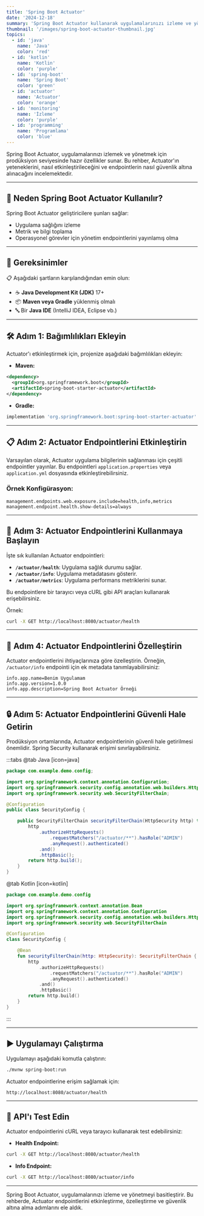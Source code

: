 ```yaml
---
title: 'Spring Boot Actuator'
date: '2024-12-18'
summary: 'Spring Boot Actuator kullanarak uygulamalarınızı izleme ve yönetme. Endpointler, özelleştirme ve güvenlik örneklerini içerir.'
thumbnail: '/images/spring-boot-actuator-thumbnail.jpg'
topics:
  - id: 'java'
    name: 'Java'
    color: 'red'
  - id: 'kotlin'
    name: 'Kotlin'
    color: 'purple'
  - id: 'spring-boot'
    name: 'Spring Boot'
    color: 'green'
  - id: 'actuator'
    name: 'Actuator'
    color: 'orange'
  - id: 'monitoring'
    name: 'İzleme'
    color: 'purple'
  - id: 'programming'
    name: 'Programlama'
    color: 'blue'
---
```


Spring Boot Actuator, uygulamalarınızı izlemek ve yönetmek için prodüksiyon seviyesinde hazır özellikler sunar. Bu rehber, Actuator'ın yeteneklerini, nasıl etkinleştirileceğini ve endpointlerin nasıl güvenlik altına alınacağını incelemektedir.

---

## 🌟 Neden Spring Boot Actuator Kullanılır?

Spring Boot Actuator geliştiricilere şunları sağlar:

- Uygulama sağlığını izleme
- Metrik ve bilgi toplama
- Operasyonel görevler için yönetim endpointlerini yayınlamış olma

---

## 🌟 Gereksinimler

📋 Aşağıdaki şartların karşılandığından emin olun:

- ☕ **Java Development Kit (JDK)** 17+
- 📦 **Maven veya Gradle** yüklenmiş olmalı
- 🔤 Bir **Java IDE** (IntelliJ IDEA, Eclipse vb.)

---

## 🛠️ Adım 1: Bağımlılıkları Ekleyin

Actuator'ı etkinleştirmek için, projenize aşağıdaki bağımlılıkları ekleyin:

- **Maven:**

```xml
<dependency>
  <groupId>org.springframework.boot</groupId>
  <artifactId>spring-boot-starter-actuator</artifactId>
</dependency>
```

- **Gradle:**

```groovy
implementation 'org.springframework.boot:spring-boot-starter-actuator'
```

---

## 📋 Adım 2: Actuator Endpointlerini Etkinleştirin

Varsayılan olarak, Actuator uygulama bilgilerinin sağlanması için çeşitli endpointler yayınlar. Bu endpointleri `application.properties` veya `application.yml` dosyasında etkinleştirebilirsiniz.

### Örnek Konfigürasyon:

```properties
management.endpoints.web.exposure.include=health,info,metrics
management.endpoint.health.show-details=always
```

---

## 📖 Adım 3: Actuator Endpointlerini Kullanmaya Başlayın

İşte sık kullanılan Actuator endpointleri:

- **`/actuator/health`**: Uygulama sağlık durumu sağlar.
- **`/actuator/info`**: Uygulama metadatasını gösterir.
- **`/actuator/metrics`**: Uygulama performans metriklerini sunar.

Bu endpointlere bir tarayıcı veya cURL gibi API araçları kullanarak erişebilirsiniz.

Örnek:

```bash
curl -X GET http://localhost:8080/actuator/health
```

---

## 📘 Adım 4: Actuator Endpointlerini Özelleştirin

Actuator endpointlerini ihtiyaçlarınıza göre özelleştirin. Örneğin, `/actuator/info` endpointi için ek metadata tanımlayabilirsiniz:

```properties
info.app.name=Benim Uygulamam
info.app.version=1.0.0
info.app.description=Spring Boot Actuator Örneği
```

---

## 🔒 Adım 5: Actuator Endpointlerini Güvenli Hale Getirin

Prodüksiyon ortamlarında, Actuator endpointlerinin güvenli hale getirilmesi önemlidir. Spring Security kullanarak erişimi sınırlayabilirsiniz.

:::tabs
@tab Java [icon=java]

```java
package com.example.demo.config;

import org.springframework.context.annotation.Configuration;
import org.springframework.security.config.annotation.web.builders.HttpSecurity;
import org.springframework.security.web.SecurityFilterChain;

@Configuration
public class SecurityConfig {

    public SecurityFilterChain securityFilterChain(HttpSecurity http) throws Exception {
        http
            .authorizeHttpRequests()
                .requestMatchers("/actuator/**").hasRole("ADMIN")
                .anyRequest().authenticated()
            .and()
            .httpBasic();
        return http.build();
    }
}
```

@tab Kotlin [icon=kotlin]

```kotlin
package com.example.demo.config

import org.springframework.context.annotation.Bean
import org.springframework.context.annotation.Configuration
import org.springframework.security.config.annotation.web.builders.HttpSecurity
import org.springframework.security.web.SecurityFilterChain

@Configuration
class SecurityConfig {

    @Bean
    fun securityFilterChain(http: HttpSecurity): SecurityFilterChain {
        http
            .authorizeHttpRequests()
                .requestMatchers("/actuator/**").hasRole("ADMIN")
                .anyRequest().authenticated()
            .and()
            .httpBasic()
        return http.build()
    }
}
```

:::

---

## ▶️ Uygulamayı Çalıştırma

Uygulamayı aşağıdaki komutla çalıştırın:

```bash
./mvnw spring-boot:run
```

Actuator endpointlerine erişim sağlamak için:

```
http://localhost:8080/actuator/health
```

---

## 🧪 API'ı Test Edin

Actuator endpointlerini cURL veya tarayıcı kullanarak test edebilirsiniz:

- **Health Endpoint:**

```bash
curl -X GET http://localhost:8080/actuator/health
```

- **Info Endpoint:**

```bash
curl -X GET http://localhost:8080/actuator/info
```

---

Spring Boot Actuator, uygulamalarınızı izleme ve yönetmeyi basitleştirir. Bu rehberde, Actuator endpointlerini etkinleştirme, özelleştirme ve güvenlik altına alma adımlarını ele aldık.
